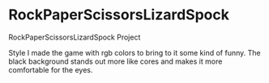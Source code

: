# RockPaperScissorsLizardSpock
 RockPaperScissorsLizardSpock Project

Style
I made the game with rgb colors to bring to it some kind of funny.
The black background stands out more like cores and makes it more comfortable for the eyes.


